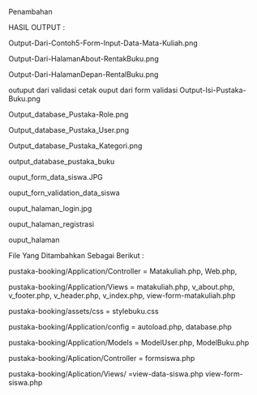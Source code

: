 Penambahan 


HASIL OUTPUT :

Output-Dari-Contoh5-Form-Input-Data-Mata-Kuliah.png

Output-Dari-HalamanAbout-RentakBuku.png

Output-Dari-HalamanDepan-RentalBuku.png
 
 outuput dari validasi cetak
 ouput dari form validasi
 Output-Isi-Pustaka-Buku.png

Output_database_Pustaka-Role.png

Output_database_Pustaka_User.png

Output_database_Pustaka_Kategori.png

output_database_pustaka_buku

ouput_form_data_siswa.JPG

ouput_forn_validation_data_siswa

ouput_halaman_login.jpg

ouput_halaman_registrasi

ouput_halaman

File Yang Ditambahkan Sebagai Berikut :

pustaka-booking/Application/Controller = Matakuliah.php, Web.php,

pustaka-booking/Application/Views = matakuliah.php, v_about.php, v_footer.php, v_header.php, v_index.php, view-form-matakuliah.php

pustaka-booking/assets/css = stylebuku.css

pustaka-booking/Application/config = autoload.php, database.php

pustaka-booking/Application/Models = ModelUser.php, ModelBuku.php

pustaka-booking/Aplication/Controller = formsiswa.php

pustaka-booking/Aplication/Views/ =view-data-siswa.php
view-form-siswa.php
